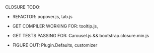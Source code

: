 CLOSURE TODO:

  + REFACTOR: popover.js, tab.js

  + GET COMPILER WORKING FOR: tooltip.js,

  + GET TESTS PASSING FOR: Carousel.js && bootstrap.closure.min.js

  + FIGURE OUT: Plugin.Defaults, customizer

